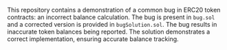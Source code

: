 This repository contains a demonstration of a common bug in ERC20 token contracts: an incorrect balance calculation. The bug is present in `bug.sol` and a corrected version is provided in `bugSolution.sol`.  The bug results in inaccurate token balances being reported. The solution demonstrates a correct implementation, ensuring accurate balance tracking.